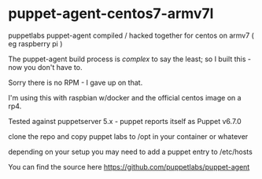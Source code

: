 # puppet-agent-centos7-armv7l
puppetlabs puppet-agent compiled / hacked together for centos on armv7 ( eg raspberry pi ) 

The puppet-agent build process is _complex_ to say the least; so I built this - now you don't have to. 

Sorry there is no RPM - I gave up on that. 

I'm using this with raspbian w/docker and the official centos image on a rp4. 

Tested against puppetserver 5.x - puppet reports itself as Puppet v6.7.0

clone the repo and copy puppet labs to /opt in your container or whatever

depending on your setup you may need to add a puppet entry to /etc/hosts

You can find the source here https://github.com/puppetlabs/puppet-agent 


